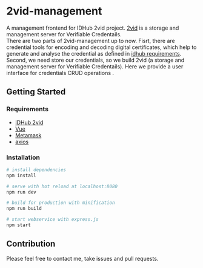# 2vid-management

A management frontend for IDHub 2vid project.
[2vid](https://github.com/idhubnetwork/2vid) is a storage and management server for Verifiable Credentails.  
There are two parts of 2vid-management up to now.
Fisrt, there are credential tools for encoding and decoding digital certificates, which help to generate and analyse the credential as defined in [idhub requirements](https://github.com/idhubnetwork/identity-resources-and-research/blob/master/DIDs/DID%E9%9C%80%E6%B1%82%E6%95%B4%E7%90%86.md#did-verifiable-credentials).  
Second, we need store our credentials, so we build 2vid (a storage and management server for Verifiable Credentails). Here we provide a user interface for credentials CRUD operations .

## Getting Started

### Requirements
- [IDHub 2vid](https://github.com/idhubnetwork/2vid)
- [Vue](https://vuejs.org/)
- [Metamask](https://metamask.io/)
- [axios](https://github.com/axios/axios)

### Installation
``` bash
# install dependencies
npm install

# serve with hot reload at localhost:8080
npm run dev

# build for production with minification
npm run build

# start webservice with express.js
npm start
```

## Contribution
Please feel free to contact me, take issues and pull requests.

